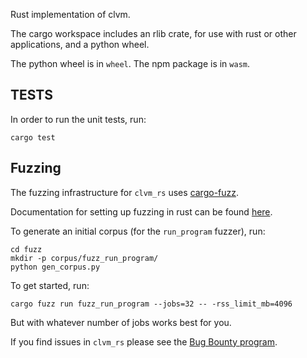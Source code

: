 Rust implementation of clvm.

The cargo workspace includes an rlib crate, for use with rust or other applications, and a python wheel.

The python wheel is in `wheel`. The npm package is in `wasm`.


TESTS
-----
In order to run the unit tests, run:

```
cargo test
```

Fuzzing
-------

The fuzzing infrastructure for `clvm_rs` uses [cargo-fuzz](https://github.com/rust-fuzz/cargo-fuzz).

Documentation for setting up fuzzing in rust can be found [here](https://rust-fuzz.github.io/book/cargo-fuzz.html).

To generate an initial corpus (for the `run_program` fuzzer), run:

```
cd fuzz
mkdir -p corpus/fuzz_run_program/
python gen_corpus.py
```

To get started, run:

```
cargo fuzz run fuzz_run_program --jobs=32 -- -rss_limit_mb=4096
```

But with whatever number of jobs works best for you.

If you find issues in `clvm_rs` please see the [Bug Bounty program](https://www.chia.net/2021/10/21/bugcrowd-bounty-launch.en.html).
